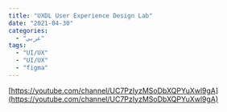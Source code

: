 ```yaml
---
title: "UXDL User Experience Design Lab"
date: "2021-04-30"
categories:
  - "عربي"
tags:
  - "UI/UX"
  - "UI/UX"
  - "figma"
---
```


[https://youtube.com/channel/UC7PzIyzMSoDbXQPYuXwl9gA](https://youtube.com/channel/UC7PzIyzMSoDbXQPYuXwl9gA)
